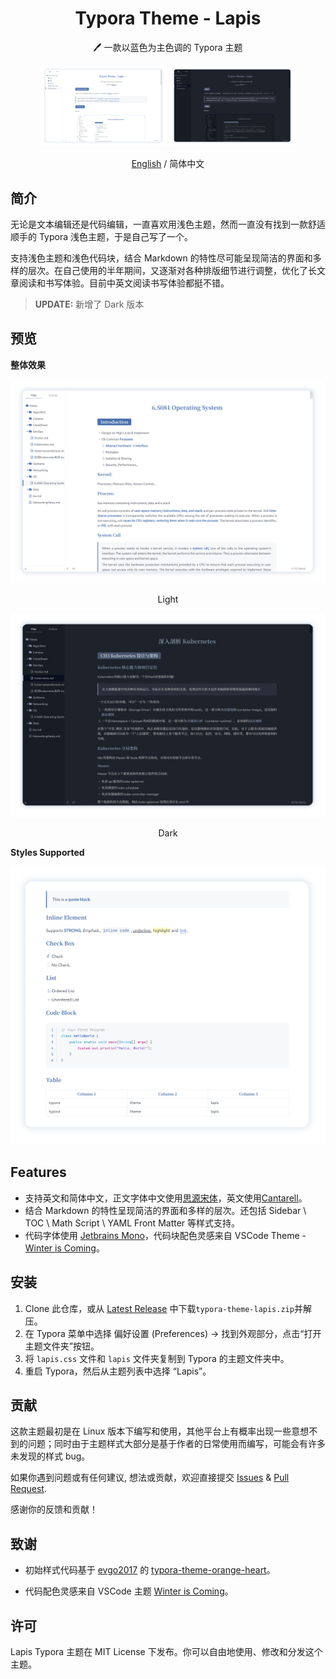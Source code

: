 <h1 align="center">Typora Theme - Lapis</h1>
<p align="center">🖊️ 一款以蓝色为主色调的 Typora 主题</p>
<div align="center">
<div>
<img src="imgs/2.png" width="40%" />
<img src="imgs/1.png" width="40%" />
</div>
</div>
<p align="center"><a href="https://github.com/YiNNx/typora-theme-lapis/blob/master/README.md">English</a> / 简体中文</p>


## 简介

无论是文本编辑还是代码编辑，一直喜欢用浅色主题，然而一直没有找到一款舒适顺手的 Typora 浅色主题，于是自己写了一个。

支持浅色主题和浅色代码块，结合 Markdown 的特性尽可能呈现简洁的界面和多样的层次。在自己使用的半年期间，又逐渐对各种排版细节进行调整，优化了长文章阅读和书写体验。目前中英文阅读书写体验都挺不错。

> **UPDATE:** 新增了 Dark 版本

## 预览

**整体效果**

![image](imgs/3.png)

<div align="center">Light</div>

![image](imgs/4.png)

<div align="center">Dark</div>

**Styles Supported**

![image](imgs/5.png)


## Features

- 支持英文和简体中文，正文字体中文使用[思源宋体](https://source.typekit.com/source-han-serif/cn/)，英文使用[Cantarell](https://fonts.google.com/specimen/Cantarell)。
- 结合 Markdown 的特性呈现简洁的界面和多样的层次。还包括 Sidebar \ TOC \ Math Script \ YAML Front Matter 等样式支持。
- 代码字体使用 [Jetbrains Mono](https://www.jetbrains.com/lp/mono/)，代码块配色灵感来自 VSCode Theme - [Winter is Coming](https://vscodethemes.com/e/johnpapa.winteriscoming/winter-is-coming-light-no-italics)。

## 安装

1. Clone 此仓库，或从 [Latest Release](https://github.com/YiNNx/typora-theme-lapis/releases/latest) 中下载`typora-theme-lapis.zip`并解压。
2. 在 Typora 菜单中选择 偏好设置 (Preferences) -> 找到外观部分，点击“打开主题文件夹”按钮。
3. 将 `lapis.css` 文件和 `lapis` 文件夹复制到 Typora 的主题文件夹中。
4. 重启 Typora，然后从主题列表中选择 “Lapis”。

## 贡献

这款主题最初是在 Linux 版本下编写和使用，其他平台上有概率出现一些意想不到的问题；同时由于主题样式大部分是基于作者的日常使用而编写，可能会有许多未发现的样式 bug。

如果你遇到问题或有任何建议, 想法或贡献，欢迎直接提交 [Issues](https://github.com/yinnx/typora-theme-lapis/issues) & [Pull Request](https://github.com/YiNNx/typora-theme-lapis/pulls).

感谢你的反馈和贡献！

## 致谢

- 初始样式代码基于 [evgo2017](https://github.com/evgo2017) 的 [typora-theme-orange-heart](https://github.com/evgo2017/typora-theme-orange-heart)。

- 代码配色灵感来自 VSCode 主题  [Winter is Coming](https://vscodethemes.com/e/johnpapa.winteriscoming/winter-is-coming-light-no-italics)。

## 许可

Lapis Typora 主题在 MIT License 下发布。你可以自由地使用、修改和分发这个主题。
